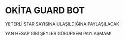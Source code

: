 # OKİTA GUARD BOT

YETERLİ STAR SAYISINA ULAŞILDIĞINA PAYLAŞILACAK

YAN HESAP GİBİ ŞEYLER GÖRÜRSEM PAYLAŞMAM!
